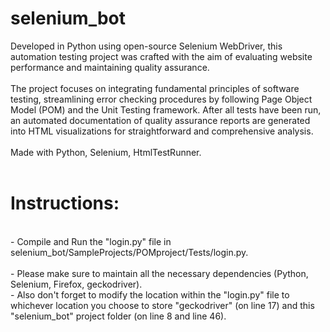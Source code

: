 # selenium_bot

Developed in Python using open-source Selenium WebDriver, this automation testing project was crafted with the aim of evaluating website performance and maintaining quality assurance.
<br />
<br />
The project focuses on integrating fundamental principles of software testing, streamlining error checking procedures by following Page Object Model (POM) and the Unit Testing framework. After all tests have been run, an automated documentation of quality assurance reports are generated into HTML visualizations for straightforward and comprehensive analysis. 
<br />
<br />
Made with Python, Selenium, HtmlTestRunner.
<br />
<br />
# Instructions:
<br />
- Compile and Run the "login.py" file in selenium_bot/SampleProjects/POMproject/Tests/login.py.
<br />
<br />
- Please make sure to maintain all the necessary dependencies (Python, Selenium, Firefox, geckodriver). 
<br />
- Also don't forget to modify the location within the "login.py" file to whichever location you choose to store "geckodriver" (on line 17) and this "selenium_bot" project folder (on line 8 and line 46). 

